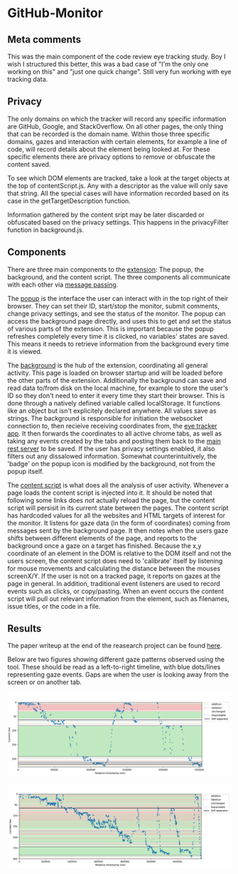 # GitHub-Monitor

## Meta comments

This was the main component of the code review eye tracking study. Boy I wish I structured this better, this was a bad case of "I'm the only one working on this" and "just one quick change". Still very fun working with eye tracking data.

## Privacy

The only domains on which the tracker will record any specific information are GitHub, Google, and StackOverflow. On all other pages, the only thing that can be recorded is the domain name. Within those three specific domains, gazes and interaction with certain elements, for example a line of code, will record details about the element being looked at. For these specific elements there are privacy options to remove or obfuscate the content saved.

To see which DOM elements are tracked, take a look at the target objects at the top of contentScript.js. Any with a descriptor as the value will only save that string. All the special cases will have information recorded based on its case in the getTargetDescription function.

Information gathered by the content sript may be later discarded or obfuscated based on the privacy settings. This happens in the privacyFilter function in background.js.

## Components

There are three main components to the [extension](https://developer.chrome.com/extensions/overview): The popup, the background, and the content script. The three components all communicate with each other via [message passing](https://developer.chrome.com/extensions/messaging).

The [popup](https://developer.chrome.com/extensions/browserAction) is the interface the user can interact with in the top right of their browser. They can set their ID, start/stop the monitor, submit comments, change privacy settings, and see the status of the monitor. The popup can access the background page directly, and uses this to get and set the status of various parts of the extension. This is important because the popup refreshes completely every time it is clicked, no variables' states are saved. This means it needs to retrieve information from the background every time it is viewed.

The [background](https://developer.chrome.com/extensions/background_pages) is the hub of the extension, coordinating all general activity. This page is loaded on browser startup and will be loaded before the other parts of the extension. Additionally the background can save and read data to/from disk on the local machine, for example to store the user's ID so they don't need to enter it every time they start their browser. This is done through a natively defined variable called localStorage. It functions like an object but isn't explicitely declared anywhere. All values save as strings.
The background is responsible for initiation the websocket connection to, then recieive receiving coordinates from, the [eye tracker app](https://github.com/LucasZamprogno/EyeXApp). It then forwards the coordinates to all active chrome tabs, as well as taking any events created by the tabs and posting them back to the [main rest server](https://github.com/LucasZamprogno/Monitor-Server) to be saved. If the user has privacy settings enabled, it also filters out any dissalowed information. Somewhat counterintuitively, the 'badge' on the popup icon is modified by the background, not from the popup itself.

The [content script](https://developer.chrome.com/extensions/content_scripts) is what does all the analysis of user activity. Whenever a page loads the content script is injected into it. It should be noted that following some links does _not_ actually reload the page, but the content script will persisit in its current state between the pages. The content script has hardcoded values for all the websites and HTML targets of interest for the monitor. It listens for gaze data (in the form of coordinates) coming from messages sent by the background page. It then notes when the users gaze shifts between different elements of the page, and reports to the background once a gaze on a target has finished. Because the x,y coordinate of an element in the DOM is relative to the DOM itself and not the users screen, the content script does need to 'calibrate' itself by listening for mouse movements and calculating the distance between the mouses screenX/Y. If the user is not on a tracked page, it reports on gazes at the page in general. In addition, traditional event listeners are used to record events such as clicks, or copy/pasting. When an event occurs the content script will pull out relevant information from the element, such as filenames, issue titles, or the code in a file.

## Results

The paper writeup at the end of the reasearch project can be found [here](./Results/448-Paper.pdf). 

Below are two figures showing different gaze patterns observed using the tool. These should be read as a left-to-right timeline, with blue dots/lines representing gaze events. Gaps are when the user is looking away from the screen or on another tab.

![Gaze 1](./Results/S1-wide.png)

![Gaze 2](./Results/S2-wide.png)



